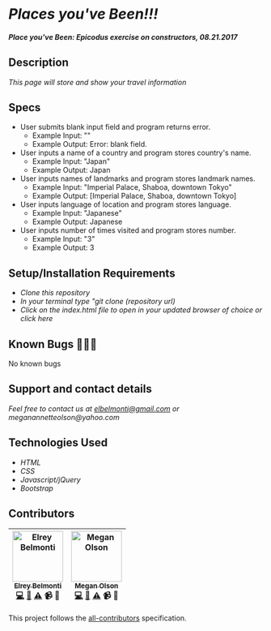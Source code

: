 # _Places you've Been!!!_

#### _Place you've Been: Epicodus exercise on constructors, 08.21.2017_

## Description

_This page will store and show your travel information_

## Specs

* User submits blank input field and program returns error.
  * Example Input: ""
  * Example Output: Error: blank field.
* User inputs a name of a country and program stores country's name.
  * Example Input: "Japan"
  * Example Output: Japan
* User inputs names of landmarks and program stores landmark names.
  * Example Input: "Imperial Palace, Shaboa, downtown Tokyo"
  * Example Output: [Imperial Palace, Shaboa, downtown Tokyo]
* User inputs language of location and program stores language.
  * Example Input: "Japanese"
  * Example Output: Japanese
* User inputs number of times visited and program stores number.
  * Example Input: "3"
  * Example Output: 3


## Setup/Installation Requirements

* _Clone this repository_
* _In your terminal type "git clone (repository url)_
* _Click on the index.html file to open in your updated browser of choice or click here_

## Known Bugs 🐛🐛🐛

No known bugs

## Support and contact details

_Feel free to contact us at elbelmonti@gmail.com or meganannetteolson@yahoo.com_

## Technologies Used

* _HTML_
* _CSS_
* _Javascript/jQuery_
* _Bootstrap_

## Contributors

<!-- Contributors START
Elrey_Belmonti Elreyb https://github.com/ElreyB code doc tests video design
Megan_Olson MegOlson https://github.com/MegOlson code doc tests video design
Contributors END -->
<!-- Contributors table START -->
| <img src="https://avatars.githubusercontent.com/Elreyb?s=100" width="100" alt="Elrey Belmonti" /><br />[<sub>Elrey Belmonti</sub>](https://github.com/ElreyB)<br />[💻](https://github.com/ElreyB/places/commits?author=Elreyb) [📖](https://github.com/ElreyB/places/commits?author=Elreyb) [⚠️](https://github.com/ElreyB/places/commits?author=Elreyb) 📹 🎨 | <img src="https://avatars.githubusercontent.com/MegOlson?s=100" width="100" alt="Megan Olson" /><br />[<sub>Megan Olson</sub>](https://github.com/MegOlson)<br />[💻](https://github.com/ElreyB/places/commits?author=MegOlson) [📖](https://github.com/ElreyB/places/commits?author=MegOlson) [⚠️](https://github.com/ElreyB/places/commits?author=MegOlson) 📹 🎨 |
| :---: | :---: |
<!-- Contributors table END -->
This project follows the [all-contributors](https://github.com/kentcdodds/all-contributors) specification.
